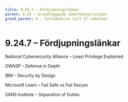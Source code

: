 ```yaml
---
title: 9.24.7 – Fördjupningslänkar
parent: 9.24 – Grundläggande säkerhetsprinciper
grand_parent: 9 – Introduktion till IT-säkerhet
---
```

# 9.24.7 – Fördjupningslänkar

National Cybersecurity Alliance – Least Privilege Explained

OWASP – Defense in Depth

IBM – Security by Design

Microsoft Learn – Fail Safe vs Fail Secure

SANS Institute – Separation of Duties

